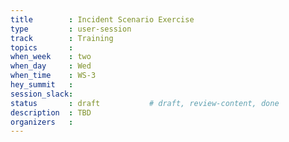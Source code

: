 ```yaml
---
title        : Incident Scenario Exercise
type         : user-session
track        : Training
topics       : 
when_week    : two
when_day     : Wed
when_time    : WS-3
hey_summit   : 
session_slack:
status       : draft           # draft, review-content, done
description  : TBD
organizers   : 
---
```


### 